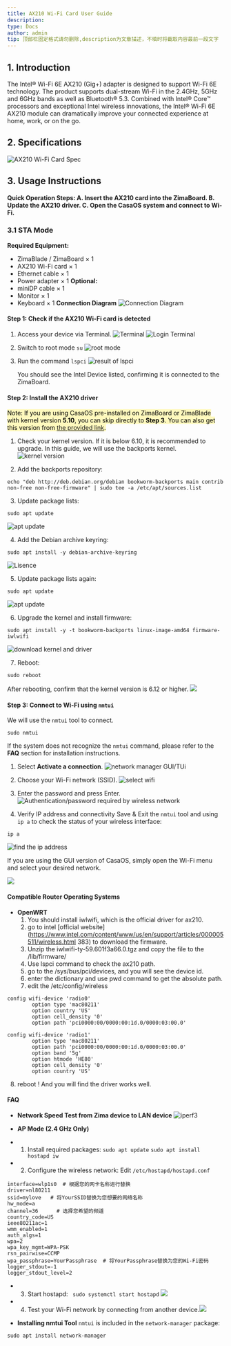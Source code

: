 ```yaml
---
title: AX210 Wi-Fi Card User Guide
description: 
type: Docs
author: admin
tip: 顶部栏固定格式请勿删除,description为文章描述，不填时将截取内容最前一段文字
---
```

## 1. Introduction
The Intel® Wi-Fi 6E AX210 (Gig+) adapter is designed to support Wi-Fi 6E technology. The product supports dual-stream Wi-Fi in the 2.4GHz, 5GHz and 6GHz bands as well as Bluetooth® 5.3. Combined with Intel® Core™ processors and exceptional Intel wireless innovations, the Intel® Wi-Fi 6E AX210 module can dramatically improve your connected experience at home, work, or on the go.

## 2. Specifications
![AX210 Wi-Fi Card Spec](https://manage.icewhale.io/api/static/docs/1755248064574_copyImage.png)

## 3. Usage Instructions
**Quick Operation Steps:
A. Insert the AX210 card into the ZimaBoard.
B. Update the AX210 driver.
C. Open the CasaOS system and connect to Wi-Fi.**
### 3.1 STA Mode
**Required Equipment:**
- ZimaBlade / ZimaBoard × 1
- AX210 Wi-Fi card × 1
- Ethernet cable × 1
- Power adapter × 1
**Optional:**
- miniDP cable × 1
- Monitor × 1
- Keyboard × 1
**Connection Diagram**
![Connection Diagram](https://manage.icewhale.io/api/static/docs/1755248150818_image.png)
#### Step 1: Check if the AX210 Wi-Fi card is detected
1. Access your device via Terminal.
![Terminal](https://manage.icewhale.io/api/static/docs/1755248310999_copyImage.png)
![Login Terminal](https://manage.icewhale.io/api/static/docs/1755248335646_image.png)

2. Switch to root mode `su`
![root mode](https://manage.icewhale.io/api/static/docs/1755248357144_image.png)

3. Run the command `lspci`
![result of lspci](https://manage.icewhale.io/api/static/docs/1755248383004_image.png)

   You should see the Intel Device listed, confirming it is connected to the ZimaBoard.

#### Step 2: Install the AX210 driver
<mark style="background-color: #fff9bd">Note:
 If you are using CasaOS pre-installed on ZimaBoard or ZimaBlade with kernel version **5.10**, you can skip directly to **Step 3**.
 You can also get this version from [the provided link](https://www.zimaspace.com/docs/zimaboard/Restore-factory-settings).</mark>
1. Check your kernel version. If it is below 6.10, it is recommended to upgrade. In this guide, we will use the backports kernel.
![kernel version](https://manage.icewhale.io/api/static/docs/1755248568547_image.png)

2. Add the backports repository:
```language
echo "deb http://deb.debian.org/debian bookworm-backports main contrib non-free non-free-firmware" | sudo tee -a /etc/apt/sources.list
```


3. Update package lists:
```language
sudo apt update
```
![apt update](https://manage.icewhale.io/api/static/docs/1755249083029_image.png)

4. Add the Debian archive keyring:
```language
sudo apt install -y debian-archive-keyring
```
![Lisence](https://manage.icewhale.io/api/static/docs/1755249117075_image.png)

5. Update package lists again:
```language
sudo apt update
```
![apt update](https://manage.icewhale.io/api/static/docs/1755249154038_image.png)

6. Upgrade the kernel and install firmware:
```language
sudo apt install -y -t bookworm-backports linux-image-amd64 firmware-iwlwifi
```
![download kernel and driver](https://manage.icewhale.io/api/static/docs/1755249240618_image.png)

7. Reboot:
```language
sudo reboot
```
After rebooting, confirm that the kernel version is 6.12 or higher.
![](https://manage.icewhale.io/api/static/docs/1755249301302_image.png)

#### Step 3: Connect to Wi-Fi using `nmtui`
We will use the `nmtui` tool to connect.
```language
sudo nmtui
```

If the system does not recognize the `nmtui` command, please refer to the **FAQ** section for installation instructions.

1. Select **Activate a connection**.
![network manager GUI/TUi](https://manage.icewhale.io/api/static/docs/1755249412290_image.png)

2. Choose your Wi-Fi network (SSID).
![select wifi](https://manage.icewhale.io/api/static/docs/1755249456648_image.png)

3. Enter the password and press Enter.
![Authentication/password required by wireless network](https://manage.icewhale.io/api/static/docs/1755249476230_image.png)

4. Verify IP address and connectivity
Save & Exit the `nmtui` tool and using `ip a` to check the status of your wireless interface:

```language
ip a
```
![find the ip address](https://manage.icewhale.io/api/static/docs/1755249580916_image.png)

  If you are using the GUI version of CasaOS, simply open the Wi-Fi menu and select your desired network.

![](https://manage.icewhale.io/api/static/docs/1755249604651_image.png)

#### Compatible Router Operating Systems
- **OpenWRT**
  1. You should install iwlwifi, which is the official driver for ax210.
  2. go to intel [official website](https://www.intel.com/content/www/us/en/support/articles/000005511/wireless.html 383) to download the firmware.
  3. Unzip the iwlwifi-ty-59.601f3a66.0.tgz and copy the file to the /lib/firmware/
  4. Use lspci command to check the ax210 path.
  5. go to the /sys/bus/pci/devices, and you will see the device id.
  6. enter the dictionary and use pwd command to get the absolute path.
  7. edit the /etc/config/wireless
```language
config wifi-device 'radio0'
        option type 'mac80211'
        option country 'US'
        option cell_density '0'
        option path 'pci0000:00/0000:00:1d.0/0000:03:00.0'

config wifi-device 'radio1'
        option type 'mac80211'
        option path 'pci0000:00/0000:00:1d.0/0000:03:00.0'
        option band '5g'
        option htmode 'HE80'
        option cell_density '0'
        option country 'US'
```
  8. reboot ! And you will find the driver works well.

#### FAQ
- **Network Speed Test from Zima device to LAN device**
![iperf3](https://manage.icewhale.io/api/static/docs/1755249878561_image.png)

- **AP Mode (2.4 GHz Only)**

- 1. Install required packages:
     `sudo apt update`
     `sudo apt install hostapd iw`
- 2.  Configure the wireless network:
     Edit `/etc/hostapd/hostapd.conf`
```language
interface=wlp1s0  # 根据您的网卡名称进行替换
driver=nl80211
ssid=mylove   # 将YourSSID替换为您想要的网络名称
hw_mode=a
channel=36      # 选择您希望的频道
country_code=US
ieee80211ac=1
wmm_enabled=1
auth_algs=1
wpa=2
wpa_key_mgmt=WPA-PSK
rsn_pairwise=CCMP
wpa_passphrase=YourPassphrase  # 将YourPassphrase替换为您的Wi-Fi密码
logger_stdout=-1
logger_stdout_level=2
```
- 3.  Start hostapd:
    ` sudo systemctl start hostapd`
![](https://manage.icewhale.io/api/static/docs/1755250711162_image.png)

- 4.  Test your Wi-Fi network by connecting from another device.![](https://manage.icewhale.io/api/static/docs/1755250706664_image.png)
 
- **Installing nmtui Tool**
  `nmtui` is included in the `network-manager` package:
```language
sudo apt install network-manager
```

  